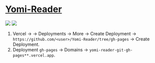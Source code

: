 # [Yomi-Reader](https://github.com/ShaddyDC/Yomi-Reader)

![](https://img.shields.io/github/license//ShaddyDC/Yomi-Reader?style=flat-square) ![](https://img.shields.io/github/last-commit/scillidan/Yomi-Reader/main?label=last%20commit%20(fork)&style=flat-square)

1. Vercel → <project> → Deployments → More → Create Deployment → `https://github.com/<user>/Yomi-Reader/tree/gh-pages` → Create Deployment.
2. Deployment `gh-pages` → Domains → `yomi-reader-git-gh-pages**.vercel.app`.